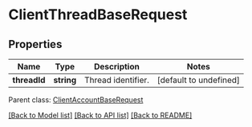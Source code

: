# ClientThreadBaseRequest

## Properties
Name | Type | Description | Notes
------------ | ------------- | ------------- | -------------
**threadId** | **string** | Thread identifier.              | [default to undefined]

 Parent class: [ClientAccountBaseRequest](ClientAccountBaseRequest.md)

[[Back to Model list]](README.md#documentation-for-models) [[Back to API list]](README.md#documentation-for-api-endpoints) [[Back to README]](README.md)
